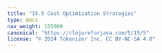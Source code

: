 ```yaml
---
title: "15.5 Cost Optimization Strategies"
type: docs
nav_weight: 155000
canonical: "https://clojureforjava.com/5/15/5"
license: "© 2024 Tokenizer Inc. CC BY-NC-SA 4.0"
---
```

